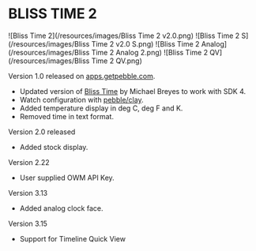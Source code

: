 # BLISS TIME 2

![Bliss Time 2](/resources/images/Bliss Time 2 v2.0.png) ![Bliss Time 2 S](/resources/images/Bliss Time 2 v2.0 S.png) ![Bliss Time 2 Analog](/resources/images/Bliss Time 2 Analog 2.png) ![Bliss Time 2 QV](/resources/images/Bliss Time 2 QV.png)

Version 1.0 released on [apps.getpebble.com](https://apps.getpebble.com/applications/57e354773095e3ed49000004).

* Updated version of [Bliss Time](https://github.com/michaelbreyes/BlissTime) by Michael Breyes to work with SDK 4.
* Watch configuration with [pebble/clay](https://github.com/pebble/clay).
* Added temperature display in deg C, deg F and K.
* Removed time in text format.

Version 2.0 released

* Added stock display.

Version 2.22

* User supplied OWM API Key.

Version 3.13

* Added analog clock face.

Version 3.15

* Support for Timeline Quick View

